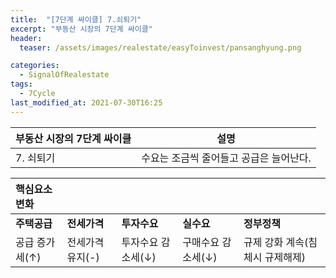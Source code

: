 ```yaml
---
title:  "[7단계 싸이클] 7.쇠퇴기"
excerpt: "부동산 시장의 7단계 싸이클"
header:
  teaser: /assets/images/realestate/easyToinvest/pansanghyung.png

categories:
  - SignalOfRealestate
tags:
  - 7Cycle
last_modified_at: 2021-07-30T16:25
---
```



|	<center>부동산 시장의 7단계 싸이클</center>	|		<center>설명</center>		|
| :-------------------------------------------	| :-------------------------------------------	|
| 7. 쇠퇴기		 			| 수요는 조금씩 줄어들고 공급은 늘어난다.			|


| 핵심요소 변화		| 			| 			| 			|			|
| :--------------------	| :--------------------	| :--------------------	| :--------------------	| :--------------------	|
| **주택공급**		| **전세가격**		| **투자수요**		| **실수요**		| **정부정책**		|
| 공급 증가세(↑)		| 전세가격 유지(-) 		| 투자수요 감소세(↓)		| 구매수요 감소세(↓)		| 규제 강화 계속(침체시 규제해제)	|